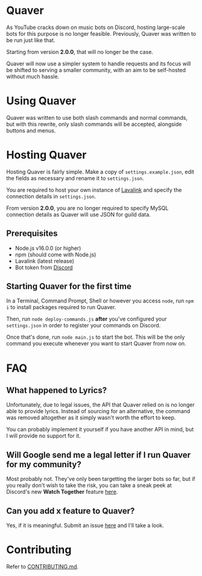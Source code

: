 # Quaver
As YouTube cracks down on music bots on Discord, hosting large-scale bots for this purpose is no longer feasible. Previously, Quaver was written to be run just like that.

Starting from version **2.0.0**, that will no longer be the case.

Quaver will now use a simpler system to handle requests and its focus will be shifted to serving a smaller community, with an aim to be self-hosted without much hassle.

# Using Quaver
Quaver was written to use both slash commands and normal commands, but with this rewrite, only slash commands will be accepted, alongside buttons and menus.

# Hosting Quaver
Hosting Quaver is fairly simple. Make a copy of `settings.example.json`, edit the fields as necessary and rename it to `settings.json`.

You are required to host your own instance of [Lavalink](https://github.com/freyacodes/Lavalink) and specify the connection details in `settings.json`.

From version **2.0.0**, you are no longer required to specify MySQL connection details as Quaver will use JSON for guild data.

## Prerequisites
- Node.js v16.0.0 (or higher)
- npm (should come with Node.js)
- Lavalink (latest release)
- Bot token from [Discord](https://discord.com/developers/applications)

## Starting Quaver for the first time
In a Terminal, Command Prompt, Shell or however you access `node`, run `npm i` to install packages required to run Quaver.

Then, run `node deploy-commands.js` **after** you've configured your `settings.json` in order to register your commands on Discord.

Once that's done, run `node main.js` to start the bot. This will be the only command you execute whenever you want to start Quaver from now on.

# FAQ
## What happened to Lyrics?
Unfortunately, due to legal issues, the API that Quaver relied on is no longer able to provide lyrics. Instead of sourcing for an alternative, the command was removed altogether as it simply wasn't worth the effort to keep.

You can probably implement it yourself if you have another API in mind, but I will provide no support for it.

## Will Google send me a legal letter if I run Quaver for my community?
Most probably not. They've only been targetting the larger bots so far, but if you really don't wish to take the risk, you can take a sneak peek at Discord's new **Watch Together** feature [here](https://discord.gg/discordgameslab).

## Can you add x feature to Quaver?
Yes, if it is meaningful. Submit an issue [here](https://github.com/ZapSquared/Quaver/issues) and I'll take a look.

# Contributing
Refer to [CONTRIBUTING.md](CONTRIBUTING.md).